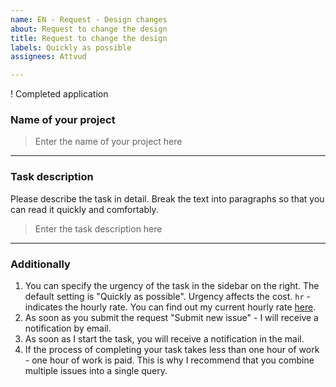 ```yaml
---
name: EN - Request - Design changes
about: Request to change the design
title: Request to change the design
labels: Quickly as possible
assignees: Attvud

---
```


! Completed application

### Name of your project

> Enter the name of your project here

<hr>

### Task description

Please describe the task in detail. Break the text into paragraphs so that you can read it quickly and comfortably.

> Enter the task description here

<hr>

### Additionally

1. You can specify the urgency of the task in the sidebar on the right. The default setting is "Quickly as possible". Urgency affects the cost. `hr` - indicates the hourly rate. You can find out my current hourly rate [here](https://www.upwork.com/freelancers/~0170447014dabc3e62).
2. As soon as you submit the request "Submit new issue" - I will receive a notification by email.
3. As soon as I start the task, you will receive a notification in the mail.
4. If the process of completing your task takes less than one hour of work - one hour of work is paid. This is why I recommend that you combine multiple issues into a single query.
